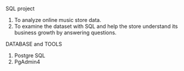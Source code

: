 SQL project 
1. To analyze online music store data.
2. To examine the dataset with SQL and help the store understand its business growth by answering questions.



DATABASE and TOOLS
1. Postgre SQL
2. PgAdmin4
